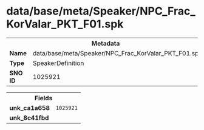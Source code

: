 <h1>data/base/meta/Speaker/NPC_Frac_KorValar_PKT_F01.spk</h1><table><tr><th colspan="100%">Metadata</th></tr><tr><td><b>Name</b></td><td>data/base/meta/Speaker/NPC_Frac_KorValar_PKT_F01.spk</td></tr><tr><td><b>Type</b></td><td>SpeakerDefinition</td></tr><tr><td><b>SNO ID</b></td><td>1025921</td></tr></table>

<table><tr><th colspan="100%">Fields</th></tr><tr><td><b>unk_ca1a658</b></td><td><code>1025921</code></td></tr><tr><td><b>unk_8c41fbd</b></td><td></td></tr></table>

